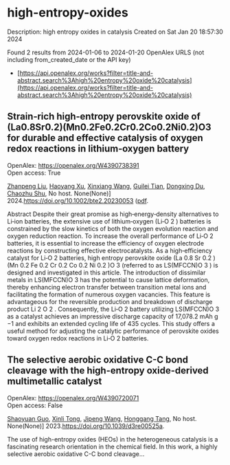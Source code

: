 # high-entropy-oxides
Description: high entropy oxides in catalysis
Created on Sat Jan 20 18:57:30 2024

Found 2 results from 2024-01-06 to 2024-01-20
OpenAlex URLS (not including from_created_date or the API key)
- [https://api.openalex.org/works?filter=title-and-abstract.search%3Ahigh%20entropy%20oxide%20catalysis](https://api.openalex.org/works?filter=title-and-abstract.search%3Ahigh%20entropy%20oxide%20catalysis)

## Strain‐rich high‐entropy perovskite oxide of (La0.8Sr0.2)(Mn0.2Fe0.2Cr0.2Co0.2Ni0.2)O3 for durable and effective catalysis of oxygen redox reactions in lithium‐oxygen battery   

OpenAlex: https://openalex.org/W4390738391    
Open access: True
    
[Zhanpeng Liu](https://openalex.org/A5011426914), [Haoyang Xu](https://openalex.org/A5024495280), [Xinxiang Wang](https://openalex.org/A5055053389), [Guilei Tian](https://openalex.org/A5075176253), [Dongxing Du](https://openalex.org/A5027390507), [Chaozhu Shu](https://openalex.org/A5046532572), No host. None(None)] 2024.https://doi.org/10.1002/bte2.20230053 ([pdf](https://onlinelibrary.wiley.com/doi/pdfdirect/10.1002/bte2.20230053).
    
Abstract Despite their great promise as high‐energy‐density alternatives to Li‐ion batteries, the extensive use of lithium‐oxygen (Li‐O 2 ) batteries is constrained by the slow kinetics of both the oxygen evolution reaction and oxygen reduction reaction. To increase the overall performance of Li‐O 2 batteries, it is essential to increase the efficiency of oxygen electrode reactions by constructing effective electrocatalysts. As a high‐efficiency catalyst for Li‐O 2 batteries, high entropy perovskite oxide (La 0.8 Sr 0.2 )(Mn 0.2 Fe 0.2 Cr 0.2 Co 0.2 Ni 0.2 )O 3 (referred to as LS(MFCCN)O 3 ) is designed and investigated in this article. The introduction of dissimilar metals in LS(MFCCN)O 3 has the potential to cause lattice deformation, thereby enhancing electron transfer between transition metal ions and facilitating the formation of numerous oxygen vacancies. This feature is advantageous for the reversible production and breakdown of discharge product Li 2 O 2 . Consequently, the Li‐O 2 battery utilizing LS(MFCCN)O 3 as a catalyst achieves an impressive discharge capacity of 17,078.2 mAh g −1 and exhibits an extended cycling life of 435 cycles. This study offers a useful method for adjusting the catalytic performance of perovskite oxides toward oxygen redox reactions in Li‐O 2 batteries.    

    

## The selective aerobic oxidative C-C bond cleavage with the high-entropy oxide-derived multimetallic catalyst   

OpenAlex: https://openalex.org/W4390720071    
Open access: False
    
[Shaoyuan Guo](https://openalex.org/A5057493561), [Xinli Tong](https://openalex.org/A5052971906), [Jipeng Wang](https://openalex.org/A5000561318), [Honggang Tang](https://openalex.org/A5024821664), No host. None(None)] 2023.https://doi.org/10.1039/d3re00525a.
    
The use of high-entropy oxides (HEOs) in the heterogeneous catalysis is a fascinating research orientation in the chemical field. In this work, a highly selective aerobic oxidative C-C bond cleavage...    

    
